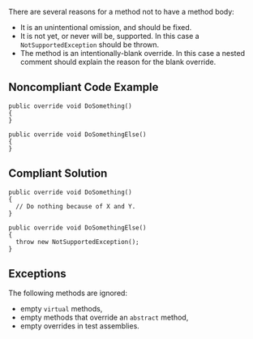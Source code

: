 There are several reasons for a method not to have a method body:
 
- It is an unintentional omission, and should be fixed.
- It is not yet, or never will be, supported. In this case a `NotSupportedException` should be thrown.
- The method is an intentionally-blank override. In this case a nested comment should explain the reason for the blank override.

## Noncompliant Code Example

    public override void DoSomething()
    {
    }
    
    public override void DoSomethingElse()
    {
    }

## Compliant Solution

    public override void DoSomething()
    {
      // Do nothing because of X and Y.
    }
    
    public override void DoSomethingElse()
    {
      throw new NotSupportedException();
    }

## Exceptions
 
The following methods are ignored:

- empty `virtual` methods,
- empty methods that override an `abstract` method,
- empty overrides in test assemblies.